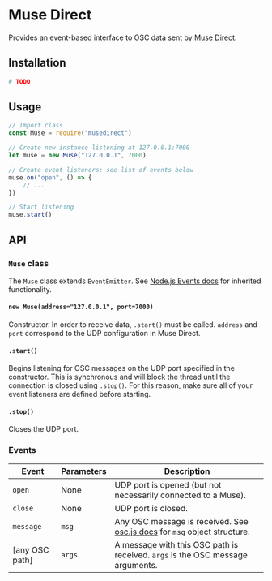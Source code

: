 # Muse Direct

Provides an event-based interface to OSC data sent by [Muse Direct](https://www.microsoft.com/en-us/p/muse-direct/9p0mbp6nv07x).

## Installation

```sh
# TODO
```

## Usage

```js
// Import class
const Muse = require("musedirect")

// Create new instance listening at 127.0.0.1:7000
let muse = new Muse("127.0.0.1", 7000)

// Create event listeners; see list of events below
muse.on("open", () => {
	// ...
})

// Start listening
muse.start()
```

## API

### `Muse` class

The `Muse` class extends `EventEmitter`. See [Node.js Events docs](https://nodejs.org/api/events.html#events_class_eventemitter) for inherited functionality.

#### `new Muse(address="127.0.0.1", port=7000)`

Constructor. In order to receive data, `.start()` must be called. `address` and `port` correspond to the UDP configuration in Muse Direct.

#### `.start()`

Begins listening for OSC messages on the UDP port specified in the constructor. This is synchronous and will block the thread until the connection is closed using `.stop()`. For this reason, make sure all of your event listeners are defined before starting.

#### `.stop()`

Closes the UDP port.

### Events

Event            | Parameters                                       | Description
-----------------|--------------------------------------------------|------------
`open`           | None                                             | UDP port is opened (but not necessarily connected to a Muse).
`close`          | None                                             | UDP port is closed.
`message`        | `msg`                                            | Any OSC message is received. See [osc.js docs](https://github.com/colinbdclark/osc.js/#messages) for `msg` object structure.
\[any OSC path\] | `args`                                           | A message with this OSC path is received. `args` is the OSC message arguments.
